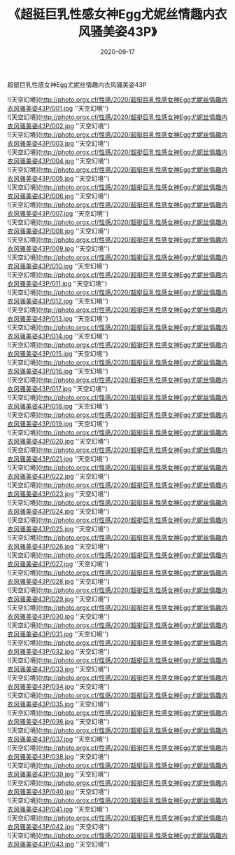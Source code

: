 ﻿---
layout: post
title:  《超挺巨乳性感女神Egg尤妮丝情趣内衣风骚美姿43P》
date:   2020-09-17
img: http://photo.orgx.cf/性感/2020/超挺巨乳性感女神Egg尤妮丝情趣内衣风骚美姿43P/000.jpg
tags: [美女, 性感, 泳衣]
---

超挺巨乳性感女神Egg尤妮丝情趣内衣风骚美姿43P



![天空幻境](http://photo.orgx.cf/性感/2020/超挺巨乳性感女神Egg尤妮丝情趣内衣风骚美姿43P/001.jpg ''天空幻境'') <br>
![天空幻境](http://photo.orgx.cf/性感/2020/超挺巨乳性感女神Egg尤妮丝情趣内衣风骚美姿43P/002.jpg ''天空幻境'') <br>
![天空幻境](http://photo.orgx.cf/性感/2020/超挺巨乳性感女神Egg尤妮丝情趣内衣风骚美姿43P/003.jpg ''天空幻境'') <br>
![天空幻境](http://photo.orgx.cf/性感/2020/超挺巨乳性感女神Egg尤妮丝情趣内衣风骚美姿43P/004.jpg ''天空幻境'') <br>
![天空幻境](http://photo.orgx.cf/性感/2020/超挺巨乳性感女神Egg尤妮丝情趣内衣风骚美姿43P/005.jpg ''天空幻境'') <br>
![天空幻境](http://photo.orgx.cf/性感/2020/超挺巨乳性感女神Egg尤妮丝情趣内衣风骚美姿43P/006.jpg ''天空幻境'') <br>
![天空幻境](http://photo.orgx.cf/性感/2020/超挺巨乳性感女神Egg尤妮丝情趣内衣风骚美姿43P/007.jpg ''天空幻境'') <br>
![天空幻境](http://photo.orgx.cf/性感/2020/超挺巨乳性感女神Egg尤妮丝情趣内衣风骚美姿43P/008.jpg ''天空幻境'') <br>
![天空幻境](http://photo.orgx.cf/性感/2020/超挺巨乳性感女神Egg尤妮丝情趣内衣风骚美姿43P/009.jpg ''天空幻境'') <br>
![天空幻境](http://photo.orgx.cf/性感/2020/超挺巨乳性感女神Egg尤妮丝情趣内衣风骚美姿43P/010.jpg ''天空幻境'') <br>
![天空幻境](http://photo.orgx.cf/性感/2020/超挺巨乳性感女神Egg尤妮丝情趣内衣风骚美姿43P/011.jpg ''天空幻境'') <br>
![天空幻境](http://photo.orgx.cf/性感/2020/超挺巨乳性感女神Egg尤妮丝情趣内衣风骚美姿43P/012.jpg ''天空幻境'') <br>
![天空幻境](http://photo.orgx.cf/性感/2020/超挺巨乳性感女神Egg尤妮丝情趣内衣风骚美姿43P/013.jpg ''天空幻境'') <br>
![天空幻境](http://photo.orgx.cf/性感/2020/超挺巨乳性感女神Egg尤妮丝情趣内衣风骚美姿43P/014.jpg ''天空幻境'') <br>
![天空幻境](http://photo.orgx.cf/性感/2020/超挺巨乳性感女神Egg尤妮丝情趣内衣风骚美姿43P/015.jpg ''天空幻境'') <br>
![天空幻境](http://photo.orgx.cf/性感/2020/超挺巨乳性感女神Egg尤妮丝情趣内衣风骚美姿43P/016.jpg ''天空幻境'') <br>
![天空幻境](http://photo.orgx.cf/性感/2020/超挺巨乳性感女神Egg尤妮丝情趣内衣风骚美姿43P/017.jpg ''天空幻境'') <br>
![天空幻境](http://photo.orgx.cf/性感/2020/超挺巨乳性感女神Egg尤妮丝情趣内衣风骚美姿43P/018.jpg ''天空幻境'') <br>
![天空幻境](http://photo.orgx.cf/性感/2020/超挺巨乳性感女神Egg尤妮丝情趣内衣风骚美姿43P/019.jpg ''天空幻境'') <br>
![天空幻境](http://photo.orgx.cf/性感/2020/超挺巨乳性感女神Egg尤妮丝情趣内衣风骚美姿43P/020.jpg ''天空幻境'') <br>
![天空幻境](http://photo.orgx.cf/性感/2020/超挺巨乳性感女神Egg尤妮丝情趣内衣风骚美姿43P/021.jpg ''天空幻境'') <br>
![天空幻境](http://photo.orgx.cf/性感/2020/超挺巨乳性感女神Egg尤妮丝情趣内衣风骚美姿43P/022.jpg ''天空幻境'') <br>
![天空幻境](http://photo.orgx.cf/性感/2020/超挺巨乳性感女神Egg尤妮丝情趣内衣风骚美姿43P/023.jpg ''天空幻境'') <br>
![天空幻境](http://photo.orgx.cf/性感/2020/超挺巨乳性感女神Egg尤妮丝情趣内衣风骚美姿43P/024.jpg ''天空幻境'') <br>
![天空幻境](http://photo.orgx.cf/性感/2020/超挺巨乳性感女神Egg尤妮丝情趣内衣风骚美姿43P/025.jpg ''天空幻境'') <br>
![天空幻境](http://photo.orgx.cf/性感/2020/超挺巨乳性感女神Egg尤妮丝情趣内衣风骚美姿43P/026.jpg ''天空幻境'') <br>
![天空幻境](http://photo.orgx.cf/性感/2020/超挺巨乳性感女神Egg尤妮丝情趣内衣风骚美姿43P/027.jpg ''天空幻境'') <br>
![天空幻境](http://photo.orgx.cf/性感/2020/超挺巨乳性感女神Egg尤妮丝情趣内衣风骚美姿43P/028.jpg ''天空幻境'') <br>
![天空幻境](http://photo.orgx.cf/性感/2020/超挺巨乳性感女神Egg尤妮丝情趣内衣风骚美姿43P/029.jpg ''天空幻境'') <br>
![天空幻境](http://photo.orgx.cf/性感/2020/超挺巨乳性感女神Egg尤妮丝情趣内衣风骚美姿43P/030.jpg ''天空幻境'') <br>
![天空幻境](http://photo.orgx.cf/性感/2020/超挺巨乳性感女神Egg尤妮丝情趣内衣风骚美姿43P/031.jpg ''天空幻境'') <br>
![天空幻境](http://photo.orgx.cf/性感/2020/超挺巨乳性感女神Egg尤妮丝情趣内衣风骚美姿43P/032.jpg ''天空幻境'') <br>
![天空幻境](http://photo.orgx.cf/性感/2020/超挺巨乳性感女神Egg尤妮丝情趣内衣风骚美姿43P/033.jpg ''天空幻境'') <br>
![天空幻境](http://photo.orgx.cf/性感/2020/超挺巨乳性感女神Egg尤妮丝情趣内衣风骚美姿43P/034.jpg ''天空幻境'') <br>
![天空幻境](http://photo.orgx.cf/性感/2020/超挺巨乳性感女神Egg尤妮丝情趣内衣风骚美姿43P/035.jpg ''天空幻境'') <br>
![天空幻境](http://photo.orgx.cf/性感/2020/超挺巨乳性感女神Egg尤妮丝情趣内衣风骚美姿43P/036.jpg ''天空幻境'') <br>
![天空幻境](http://photo.orgx.cf/性感/2020/超挺巨乳性感女神Egg尤妮丝情趣内衣风骚美姿43P/037.jpg ''天空幻境'') <br>
![天空幻境](http://photo.orgx.cf/性感/2020/超挺巨乳性感女神Egg尤妮丝情趣内衣风骚美姿43P/038.jpg ''天空幻境'') <br>
![天空幻境](http://photo.orgx.cf/性感/2020/超挺巨乳性感女神Egg尤妮丝情趣内衣风骚美姿43P/039.jpg ''天空幻境'') <br>
![天空幻境](http://photo.orgx.cf/性感/2020/超挺巨乳性感女神Egg尤妮丝情趣内衣风骚美姿43P/040.jpg ''天空幻境'') <br>
![天空幻境](http://photo.orgx.cf/性感/2020/超挺巨乳性感女神Egg尤妮丝情趣内衣风骚美姿43P/041.jpg ''天空幻境'') <br>
![天空幻境](http://photo.orgx.cf/性感/2020/超挺巨乳性感女神Egg尤妮丝情趣内衣风骚美姿43P/042.jpg ''天空幻境'') <br>
![天空幻境](http://photo.orgx.cf/性感/2020/超挺巨乳性感女神Egg尤妮丝情趣内衣风骚美姿43P/043.jpg ''天空幻境'') <br>